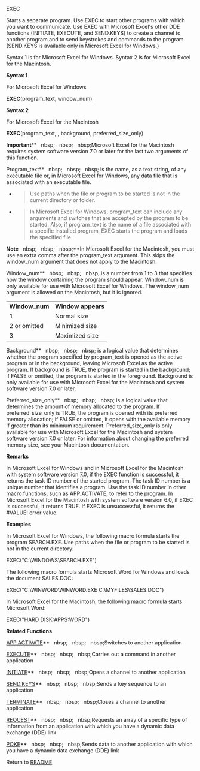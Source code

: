 EXEC

Starts a separate program. Use EXEC to start other programs with which
you want to communicate. Use EXEC with Microsoft Excel's other DDE
functions (INITIATE, EXECUTE, and SEND.KEYS) to create a channel to
another program and to send keystrokes and commands to the program.
(SEND.KEYS is available only in Microsoft Excel for Windows.)

Syntax 1 is for Microsoft Excel for Windows. Syntax 2 is for Microsoft
Excel for the Macintosh.

**Syntax 1**

For Microsoft Excel for Windows

**EXEC**(program\_text, window\_num)

**Syntax 2**

For Microsoft Excel for the Macintosh

**EXEC**(program\_text, , background, preferred\_size\_only)

**Important****&nbsp;&nbsp;&nbsp;nbsp;&nbsp;&nbsp;&nbsp;nbsp;&nbsp;&nbsp;&nbsp;nbsp;Microsoft Excel for the Macintosh
requires system software version 7.0 or later for the last two arguments
of this function.

Program\_text**&nbsp;&nbsp;&nbsp;nbsp;&nbsp;&nbsp;&nbsp;nbsp;&nbsp;&nbsp;&nbsp;nbsp;&nbsp;is the name, as a text string, of
any executable file or, in Microsoft Excel for Windows, any data file
that is associated with an executable file.

  - > Use paths when the file or program to be started is not in the
    > current directory or folder.

  - > In Microsoft Excel for Windows, program\_text can include any
    > arguments and switches that are accepted by the program to be
    > started. Also, if program\_text is the name of a file associated
    > with a specific installed program, EXEC starts the program and
    > loads the specified file.


**Note**&nbsp;&nbsp;&nbsp;nbsp;&nbsp;&nbsp;&nbsp;nbsp;&nbsp;&nbsp;&nbsp;nbsp;**In Microsoft Excel for the Macintosh, you must
use an extra comma after the program\_text argument. This skips the
window\_num argument that does not apply to the Macintosh.

Window\_num**&nbsp;&nbsp;&nbsp;nbsp;&nbsp;&nbsp;&nbsp;nbsp;&nbsp;&nbsp;&nbsp;nbsp;&nbsp;is a number from 1 to 3 that
specifies how the window containing the program should appear.
Window\_num is only available for use with Microsoft Excel for Windows.
The window\_num argument is allowed on the Macintosh, but it is ignored.

|                 |                    |
| --------------- | ------------------ |
| **Window\_num** | **Window appears** |
| 1               | Normal size        |
| 2 or omitted    | Minimized size     |
| 3               | Maximized size     |

Background**&nbsp;&nbsp;&nbsp;nbsp;&nbsp;&nbsp;&nbsp;nbsp;&nbsp;&nbsp;&nbsp;nbsp;&nbsp;is a logical value that determines
whether the program specified by program\_text is opened as the active
program or in the background, leaving Microsoft Excel as the active
program. If background is TRUE, the program is started in the
background; if FALSE or omitted, the program is started in the
foreground. Background is only available for use with Microsoft Excel
for the Macintosh and system software version 7.0 or later.

Preferred\_size\_only**&nbsp;&nbsp;&nbsp;nbsp;&nbsp;&nbsp;&nbsp;nbsp;&nbsp;&nbsp;&nbsp;nbsp;&nbsp;is a logical value that
determines the amount of memory allocated to the program. If
preferred\_size\_only is TRUE, the program is opened with its preferred
memory allocation; if FALSE or omitted, it opens with the available
memory if greater than its minimum requirement. Preferred\_size\_only is
only available for use with Microsoft Excel for the Macintosh and system
software version 7.0 or later. For information about changing the
preferred memory size, see your Macintosh documentation.

**Remarks**

In Microsoft Excel for Windows and in Microsoft Excel for the Macintosh
with system software version 7.0, if the EXEC function is successful, it
returns the task ID number of the started program. The task ID number is
a unique number that identifies a program. Use the task ID number in
other macro functions, such as APP.ACTIVATE, to refer to the program. In
Microsoft Excel for the Macintosh with system software version 6.0, if
EXEC is successful, it returns TRUE. If EXEC is unsuccessful, it returns
the \#VALUE\! error value.

**Examples**

In Microsoft Excel for Windows, the following macro formula starts the
program SEARCH.EXE. Use paths when the file or program to be started is
not in the current directory:

EXEC("C:\\WINDOWS\\SEARCH.EXE")

The following macro formula starts Microsoft Word for Windows and loads
the document SALES.DOC:

EXEC("C:\\WINWORD\\WINWORD.EXE C:\\MYFILES\\SALES.DOC")

In Microsoft Excel for the Macintosh, the following macro formula starts
Microsoft Word:

EXEC("HARD DISK:APPS:WORD")

**Related Functions**

[APP.ACTIVATE](APP.ACTIVATE.md)**&nbsp;&nbsp;&nbsp;nbsp;&nbsp;&nbsp;&nbsp;nbsp;&nbsp;&nbsp;&nbsp;nbsp;Switches to another application

[EXECUTE](EXECUTE.md)**&nbsp;&nbsp;&nbsp;nbsp;&nbsp;&nbsp;&nbsp;nbsp;&nbsp;&nbsp;&nbsp;nbsp;Carries out a command in another application

[INITIATE](INITIATE.md)**&nbsp;&nbsp;&nbsp;nbsp;&nbsp;&nbsp;&nbsp;nbsp;&nbsp;&nbsp;&nbsp;nbsp;Opens a channel to another application

[SEND.KEYS](SEND.KEYS.md)**&nbsp;&nbsp;&nbsp;nbsp;&nbsp;&nbsp;&nbsp;nbsp;&nbsp;&nbsp;&nbsp;nbsp;Sends a key sequence to an application

[TERMINATE](TERMINATE.md)**&nbsp;&nbsp;&nbsp;nbsp;&nbsp;&nbsp;&nbsp;nbsp;&nbsp;&nbsp;&nbsp;nbsp;Closes a channel to another application

[REQUEST](REQUEST.md)**&nbsp;&nbsp;&nbsp;nbsp;&nbsp;&nbsp;&nbsp;nbsp;&nbsp;&nbsp;&nbsp;nbsp;Requests an array of a specific type of
information from an application with which you have a dynamic data
exchange (DDE) link

[POKE](POKE.md)**&nbsp;&nbsp;&nbsp;nbsp;&nbsp;&nbsp;&nbsp;nbsp;&nbsp;&nbsp;&nbsp;nbsp;Sends data to another application with which you
have a dynamic data exchange (DDE) link



Return to [README](README.md)

